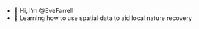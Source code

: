 - 👋 Hi, I’m @EveFarrell
- 🌱 Learning how to use spatial data to aid local nature recovery


<!---
EveFarrell/EveFarrell is a ✨ special ✨ repository because its `README.md` (this file) appears on your GitHub profile.
You can click the Preview link to take a look at your changes.
--->
